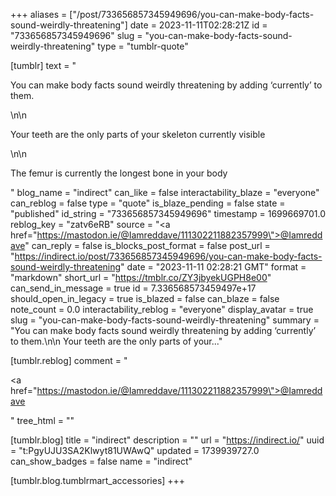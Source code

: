 +++
aliases = ["/post/733656857345949696/you-can-make-body-facts-sound-weirdly-threatening"]
date = 2023-11-11T02:28:21Z
id = "733656857345949696"
slug = "you-can-make-body-facts-sound-weirdly-threatening"
type = "tumblr-quote"

[tumblr]
text = "<p>You can make body facts sound weirdly threatening by adding &lsquo;currently&rsquo; to them.</p>\n\n<p>Your teeth are the only parts of your skeleton currently visible</p>\n\n<p>The femur is currently the longest bone in your body</p>"
blog_name = "indirect"
can_like = false
interactability_blaze = "everyone"
can_reblog = false
type = "quote"
is_blaze_pending = false
state = "published"
id_string = "733656857345949696"
timestamp = 1699669701.0
reblog_key = "zatv6eRB"
source = "<a href=\"https://mastodon.ie/@Iamreddave/111302211882357999\">@Iamreddave</a>"
can_reply = false
is_blocks_post_format = false
post_url = "https://indirect.io/post/733656857345949696/you-can-make-body-facts-sound-weirdly-threatening"
date = "2023-11-11 02:28:21 GMT"
format = "markdown"
short_url = "https://tmblr.co/ZY3jbyekUGPH8e00"
can_send_in_message = true
id = 7.336568573459497e+17
should_open_in_legacy = true
is_blazed = false
can_blaze = false
note_count = 0.0
interactability_reblog = "everyone"
display_avatar = true
slug = "you-can-make-body-facts-sound-weirdly-threatening"
summary = "You can make body facts sound weirdly threatening by adding ‘currently’ to them.\n\n Your teeth are the only parts of your..."

[tumblr.reblog]
comment = "<p><a href=\"https://mastodon.ie/@Iamreddave/111302211882357999\">@Iamreddave</a></p>"
tree_html = ""

[tumblr.blog]
title = "indirect"
description = ""
url = "https://indirect.io/"
uuid = "t:PgyUJU3SA2Klwyt81UWAwQ"
updated = 1739939727.0
can_show_badges = false
name = "indirect"

[tumblr.blog.tumblrmart_accessories]
+++
